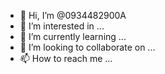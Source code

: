 - 👋 Hi, I’m @0934482900A
- 👀 I’m interested in ...
- 🌱 I’m currently learning ...
- 💞️ I’m looking to collaborate on ...
- 📫 How to reach me ...

<!---
0934482900A/0934482900A is a ✨ special ✨ repository because its `README.md` (this file) appears on your GitHub profile.
You can click the Preview link to take a look at your changes.
--->

